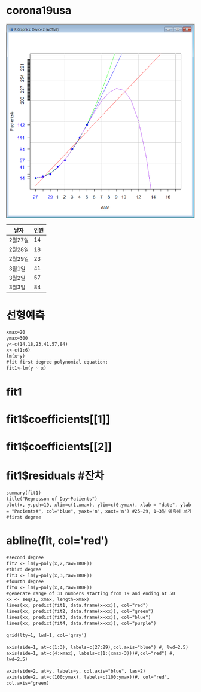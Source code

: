 # corona19usa
![선형예측](./cu0305.PNG)

|날자|인원|
|---|---|
|2월27일 | 14|
|2월28일 | 18|
|2월29일 | 23|
|3월1일 | 41|
|3월2일 | 57|
|3월3일 | 84|

# 선형예측  
    xmax=20
    ymax=300
    y<-c(14,18,23,41,57,84)
    x<-c(1:6)
    lm(x~y)
    #fit first degree polynomial equation:
    fit1<-lm(y ~ x)
#    fit1
#    fit1$coefficients[[1]]
#    fit1$coefficients[[2]]
#    fit1$residuals #잔차
    summary(fit1)
    title("Regresson of Day~Patients")
    plot(x, y,pch=19, xlim=c(1,xmax), ylim=c(0,ymax), xlab = "date", ylab = "Pacients#", col="blue", yaxt='n', xaxt='n') #25~29, 1~3일 예측해 보기
    #first degree
#    abline(fit, col='red')
    #second degree
    fit2 <- lm(y~poly(x,2,raw=TRUE))
    #third degree
    fit3 <- lm(y~poly(x,3,raw=TRUE))
    #fourth degree
    fit4 <- lm(y~poly(x,4,raw=TRUE))
    #generate range of 31 numbers starting from 19 and ending at 50
    xx <- seq(1, xmax, length=xmax)
    lines(xx, predict(fit1, data.frame(x=xx)), col="red")
    lines(xx, predict(fit2, data.frame(x=xx)), col="green")
    lines(xx, predict(fit3, data.frame(x=xx)), col="blue")
    lines(xx, predict(fit4, data.frame(x=xx)), col="purple")

    grid(lty=1, lwd=1, col='gray')

    axis(side=1, at=c(1:3), labels=c(27:29),col.axis="blue") #, lwd=2.5)
    axis(side=1, at=c(4:xmax), labels=c(1:(xmax-3)))#,col="red") #, lwd=2.5)

    axis(side=2, at=y, labels=y, col.axis="blue", las=2)
    axis(side=2, at=c(100:ymax), labels=c(100:ymax))#, col="red", col.axis="green)

